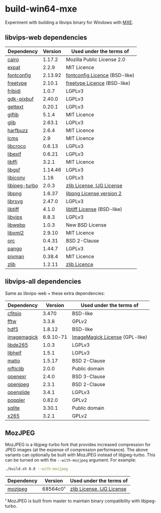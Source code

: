 # build-win64-mxe

Experiment with building a libvips binary for Windows with [MXE](https://github.com/mxe/mxe).

## libvips-web dependencies
| Dependency      | Version   | Used under the terms of         |
|-----------------|-----------|---------------------------------|
| [cairo]         | 1.17.2    | Mozilla Public License 2.0      |
| [expat]         | 2.2.9     | MIT Licence                     |
| [fontconfig]    | 2.13.92   | [fontconfig Licence] (BSD-like) |
| [freetype]      | 2.10.1    | [freetype Licence] (BSD-like)   |
| [fribidi]       | 1.0.7     | LGPLv3                          |
| [gdk-pixbuf]    | 2.40.0    | LGPLv3                          |
| [gettext]       | 0.20.1    | LGPLv3                          |
| [giflib]        | 5.1.4     | MIT Licence                     |
| [glib]          | 2.63.1    | LGPLv3                          |
| [harfbuzz]      | 2.6.4     | MIT Licence                     |
| [lcms]          | 2.9       | MIT Licence                     |
| [libcroco]      | 0.6.13    | LGPLv3                          |
| [libexif]       | 0.6.21    | LGPLv3                          |
| [libffi]        | 3.2.1     | MIT Licence                     |
| [libgsf]        | 1.14.46   | LGPLv3                          |
| [libiconv]      | 1.16      | LGPLv3                          |
| [libjpeg-turbo] | 2.0.3     | [zlib License, IJG License]     |
| [libpng]        | 1.6.37    | [libpng License version 2]      |
| [librsvg]       | 2.47.0    | LGPLv3                          |
| [libtiff]       | 4.1.0     | [libtiff License] (BSD-like)    |
| [libvips]       | 8.8.3     | LGPLv3                          |
| [libwebp]       | 1.0.3     | New BSD License                 |
| [libxml2]       | 2.9.10    | MIT Licence                     |
| [orc]           | 0.4.31    | BSD 2-Clause                    |
| [pango]         | 1.44.7    | LGPLv3                          |
| [pixman]        | 0.38.4    | MIT Licence                     |
| [zlib]          | 1.2.11    | [zlib Licence]                  |

[cairo]: https://cairographics.org/
[expat]: https://github.com/libexpat/libexpat
[fontconfig]: https://www.fontconfig.org/
[fontconfig Licence]: https://cgit.freedesktop.org/fontconfig/tree/COPYING
[freetype]: https://www.freetype.org/
[freetype Licence]: http://git.savannah.gnu.org/cgit/freetype/freetype2.git/tree/docs/FTL.TXT
[fribidi]: https://github.com/fribidi/fribidi
[gdk-pixbuf]: https://github.com/GNOME/gdk-pixbuf
[gettext]: https://www.gnu.org/software/gettext/
[giflib]: https://sourceforge.net/projects/giflib/
[glib]: https://github.com/GNOME/glib
[harfbuzz]: https://github.com/harfbuzz/harfbuzz
[lcms]: https://github.com/mm2/Little-CMS
[libcroco]: https://github.com/GNOME/libcroco
[libexif]: https://github.com/libexif/libexif
[libffi]: https://sourceware.org/libffi/
[libgsf]: https://github.com/GNOME/libgsf
[libiconv]: https://www.gnu.org/software/libiconv/
[libjpeg-turbo]: https://github.com/libjpeg-turbo/libjpeg-turbo
[zlib License, IJG License]: https://github.com/libjpeg-turbo/libjpeg-turbo/blob/master/LICENSE.md
[libpng]: https://github.com/glennrp/libpng
[libpng License version 2]: http://www.libpng.org/pub/png/src/libpng-LICENSE.txt
[librsvg]: https://github.com/GNOME/librsvg
[libtiff]: http://www.simplesystems.org/libtiff/
[libtiff License]: http://www.simplesystems.org/libtiff/misc.html
[libvips]: https://github.com/libvips/libvips
[libwebp]: https://github.com/webmproject/libwebp
[libxml2]: https://github.com/GNOME/libxml2
[orc]: https://github.com/GStreamer/orc
[pango]: https://www.pango.org/
[pixman]: http://www.pixman.org/
[zlib]: https://zlib.net/
[zlib Licence]: https://github.com/madler/zlib/blob/master/zlib.h

## libvips-all dependencies
Same as libvips-web + these extra dependencies:

| Dependency      | Version   | Used under the terms of          |
|-----------------|-----------|----------------------------------|
| [cfitsio]       | 3.470     | BSD-like                         |
| [fftw]          | 3.3.8     | GPLv2                            |
| [hdf5]          | 1.8.12    | BSD-like                         |
| [imagemagick]   | 6.9.10-71 | [ImageMagick License] (GPL-like) |
| [libde265]      | 1.0.3     | LGPLv3                           |
| [libheif]       | 1.5.1     | LGPLv3                           |
| [matio]         | 1.5.17    | BSD 2-Clause                     |
| [nifticlib]     | 2.0.0     | Public domain                    |
| [openexr]       | 2.4.0     | BSD 3-Clause                     |
| [openjpeg]      | 2.3.1     | BSD 2-Clause                     |
| [openslide]     | 3.4.1     | LGPLv3                           |
| [poppler]       | 0.82.0    | GPLv2                            |
| [sqlite]        | 3.30.1    | Public domain                    |
| [x265]          | 3.2.1     | GPLv2                            |

[cfitsio]: https://heasarc.gsfc.nasa.gov/fitsio/
[hdf5]: https://www.hdfgroup.org/solutions/hdf5/
[fftw]: https://github.com/FFTW/fftw3
[imagemagick]: https://github.com/ImageMagick/ImageMagick6
[libde265]: https://github.com/strukturag/libde265
[libheif]: https://github.com/strukturag/libheif
[ImageMagick License]: https://www.imagemagick.org/script/license.php
[matio]: https://github.com/tbeu/matio
[nifticlib]: https://nifti.nimh.nih.gov/
[openexr]: https://github.com/openexr/openexr
[openjpeg]: http://www.openjpeg.org/
[openslide]: https://github.com/openslide/openslide
[poppler]: https://poppler.freedesktop.org/
[sqlite]: https://www.sqlite.org/
[x265]: http://x265.org/

## MozJPEG
MozJPEG is a libjpeg-turbo fork that provides increased compression for JPEG images
(at the expense of compression performance). The above variants can optionally be built
with MozJPEG instead of libjpeg-turbo. This can be turned on with the `--with-mozjpeg`
argument. For example:

```bash
./build.sh 8.8 --with-mozjpeg
```

| Dependency      | Version   | Used under the terms of          |
|-----------------|-----------|----------------------------------|
| [mozjpeg]       | 68564c0¹  | [zlib License, IJG License]      |

¹ MozJPEG is built from master to maintain binary compatibility with libjpeg-turbo.

[mozjpeg]: https://github.com/mozilla/mozjpeg
